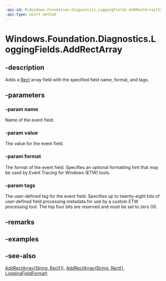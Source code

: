 ```yaml
---
-api-id: M:Windows.Foundation.Diagnostics.LoggingFields.AddRectArray(System.String,Windows.Foundation.Rect[],Windows.Foundation.Diagnostics.LoggingFieldFormat,System.Int32)
-api-type: winrt method
---
```


<!-- Method syntax
public void AddRectArray(System.String name, Windows.Foundation.Rect[] value, Windows.Foundation.Diagnostics.LoggingFieldFormat format, System.Int32 tags)
-->

# Windows.Foundation.Diagnostics.LoggingFields.AddRectArray

## -description
Adds a [Rect](../windows.foundation/rect.md) array field with the specified field name, format, and tags.

## -parameters
### -param name
Name of the event field.

### -param value
The value for the event field.

### -param format
The format of the event field. Specifies an optional formatting hint that may be used by Event Tracing for Windows (ETW) tools.

### -param tags
The user-defined tag for the event field. Specifies up to twenty-eight bits of user-defined field processing metadata for use by a custom ETW processing tool. The top four bits are reserved and must be set to zero (0).

## -remarks

## -examples

## -see-also
[AddRectArray(String, Rect\[\])](/uwp/api/windows.foundation.diagnostics.loggingfields.addrectarray#windows-foundation-diagnostics-loggingfields-addrectarray(system-string-windows-foundation-rect())), [AddRectArray(String, Rect\[\], LoggingFieldFormat)](/uwp/api/windows.foundation.diagnostics.loggingfields.addrectarray#windows-foundation-diagnostics-loggingfields-addrectarray(system-string-windows-foundation-rect()-windows-foundation-diagnostics-loggingfieldformat))